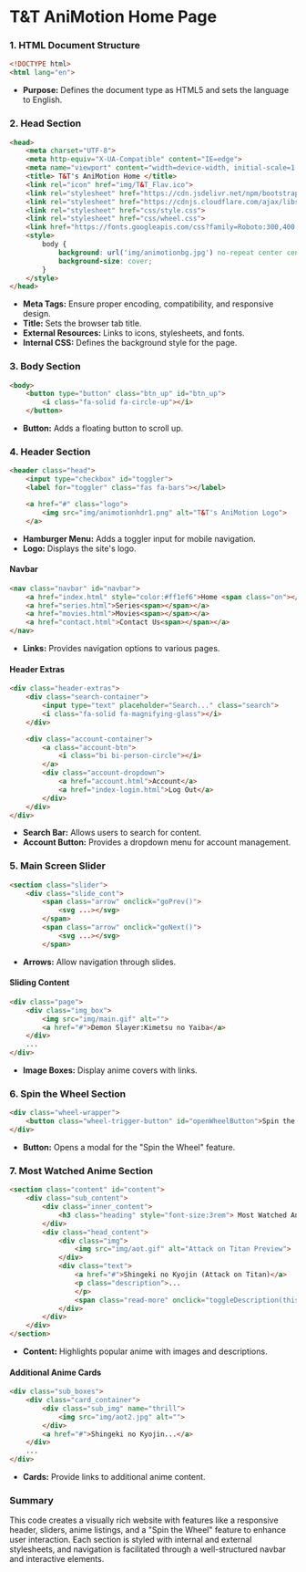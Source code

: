 # T&T AniMotion Home Page

### 1. HTML Document Structure
```html
<!DOCTYPE html>
<html lang="en">
```
- **Purpose:** Defines the document type as HTML5 and sets the language to English.

### 2. Head Section
```html
<head>
    <meta charset="UTF-8">
    <meta http-equiv="X-UA-Compatible" content="IE=edge">
    <meta name="viewport" content="width=device-width, initial-scale=1.0">
    <title> T&T's AniMotion Home </title>
    <link rel="icon" href="img/T&T_Flav.ico">
    <link rel="stylesheet" href="https://cdn.jsdelivr.net/npm/bootstrap-icons@1.10.2/font/bootstrap-icons.css">
    <link rel="stylesheet" href="https://cdnjs.cloudflare.com/ajax/libs/font-awesome/6.2.1/css/all.min.css">
    <link rel="stylesheet" href="css/style.css">
    <link rel="stylesheet" href="css/wheel.css">
    <link href="https://fonts.googleapis.com/css?family=Roboto:300,400,500,700,900&display=swap" rel="stylesheet" />
    <style>
        body {
            background: url('img/animotionbg.jpg') no-repeat center center fixed;
            background-size: cover;
        }
    </style>
</head>
```
- **Meta Tags:** Ensure proper encoding, compatibility, and responsive design.
- **Title:** Sets the browser tab title.
- **External Resources:** Links to icons, stylesheets, and fonts.
- **Internal CSS:** Defines the background style for the page.

### 3. Body Section
```html
<body>
    <button type="button" class="btn_up" id="btn_up">
        <i class="fa-solid fa-circle-up"></i>
    </button>
```
- **Button:** Adds a floating button to scroll up.

### 4. Header Section
```html
<header class="head">
    <input type="checkbox" id="toggler">
    <label for="toggler" class="fas fa-bars"></label>

    <a href="#" class="logo">
        <img src="img/animotionhdr1.png" alt="T&T's AniMotion Logo">
    </a>
```
- **Hamburger Menu:** Adds a toggler input for mobile navigation.
- **Logo:** Displays the site's logo.

#### Navbar
```html
<nav class="navbar" id="navbar">
    <a href="index.html" style="color:#ff1ef6">Home <span class="on"></span></a>
    <a href="series.html">Series<span></span></a>
    <a href="movies.html">Movies<span></span></a>
    <a href="contact.html">Contact Us<span></span></a>
</nav>
```
- **Links:** Provides navigation options to various pages.

#### Header Extras
```html
<div class="header-extras">
    <div class="search-container">
        <input type="text" placeholder="Search..." class="search">
        <i class="fa-solid fa-magnifying-glass"></i>
    </div>

    <div class="account-container">
        <a class="account-btn">
            <i class="bi bi-person-circle"></i>
        </a>
        <div class="account-dropdown">
            <a href="account.html">Account</a>
            <a href="index-login.html">Log Out</a>
        </div>
    </div>
</div>
```
- **Search Bar:** Allows users to search for content.
- **Account Button:** Provides a dropdown menu for account management.

### 5. Main Screen Slider
```html
<section class="slider">
    <div class="slide_cont">
        <span class="arrow" onclick="goPrev()">
            <svg ...></svg>
        </span>
        <span class="arrow" onclick="goNext()">
            <svg ...></svg>
        </span>
```
- **Arrows:** Allow navigation through slides.

#### Sliding Content
```html
<div class="page">
    <div class="img_box">
        <img src="img/main.gif" alt="">
        <a href="#">Demon Slayer:Kimetsu no Yaiba</a>
    </div>
    ...
</div>
```
- **Image Boxes:** Display anime covers with links.

### 6. Spin the Wheel Section
```html
<div class="wheel-wrapper">
    <button class="wheel-trigger-button" id="openWheelButton">Spin the Wheel to Choose Your Next Anime!</button>
</div>
```
- **Button:** Opens a modal for the "Spin the Wheel" feature.

### 7. Most Watched Anime Section
```html
<section class="content" id="content">
    <div class="sub_content">
        <div class="inner_content">
            <h3 class="heading" style="font-size:3rem"> Most Watched Anime</h3>
        </div>
        <div class="head_content">
            <div class="img">
                <img src="img/aot.gif" alt="Attack on Titan Preview">
            </div>
            <div class="text">
                <a href="#">Shingeki no Kyojin (Attack on Titan)</a>
                <p class="description">...
                </p>
                <span class="read-more" onclick="toggleDescription(this)">Read More</span>
            </div>
        </div>
    </div>
</section>
```
- **Content:** Highlights popular anime with images and descriptions.

#### Additional Anime Cards
```html
<div class="sub_boxes">
    <div class="card_container">
        <div class="sub_img" name="thrill">
            <img src="img/aot2.jpg" alt="">
        </div>
        <a href="#">Shingeki no Kyojin...</a>
    </div>
    ...
</div>
```
- **Cards:** Provide links to additional anime content.

### Summary
This code creates a visually rich website with features like a responsive header, sliders, anime listings, and a "Spin the Wheel" feature to enhance user interaction. Each section is styled with internal and external stylesheets, and navigation is facilitated through a well-structured navbar and interactive elements.
